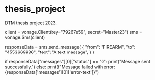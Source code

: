 # thesis_project
DTM thesis project 2023.


client = vonage.Client(key="79267e59", secret="Master23")
sms = vonage.Sms(client)

responseData = sms.send_message(
    {
        "from": "FIREARM",
        "to": "4553669936",
        "text": "A text message",
    }
)

if responseData["messages"][0]["status"] == "0":
    print("Message sent successfully.")
else:
    print(f"Message failed with error: {responseData['messages'][0]['error-text']}")

